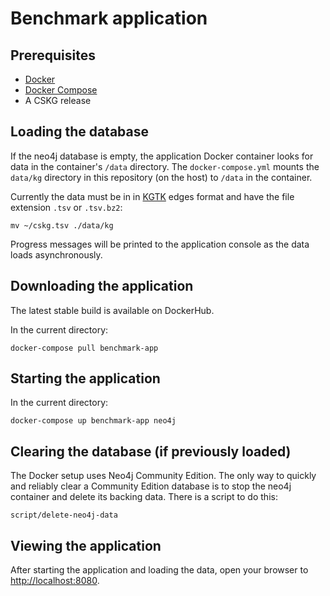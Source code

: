 # Benchmark application

## Prerequisites

* [Docker](https://docs.docker.com/get-docker/)
* [Docker Compose](https://docs.docker.com/compose/)
* A CSKG release

## Loading the database

If the neo4j database is empty, the application Docker container looks for data in the container's `/data` directory. The `docker-compose.yml` mounts the `data/kg` directory in this repository (on the host) to `/data` in the container.

Currently the data must be in in [KGTK](https://github.com/usc-isi-i2/kgtk) edges format and have the file extension `.tsv` or `.tsv.bz2`:

    mv ~/cskg.tsv ./data/kg

Progress messages will be printed to the application console as the data loads asynchronously.

## Downloading the application

The latest stable build is available on DockerHub.

In the current directory:

    docker-compose pull benchmark-app

## Starting the application

In the current directory:

    docker-compose up benchmark-app neo4j
    
## Clearing the database (if previously loaded)    

The Docker setup uses Neo4j Community Edition. The only way to quickly and reliably clear a Community Edition database is to stop the neo4j container and delete its backing data. There is a script to do this:

    script/delete-neo4j-data
        
## Viewing the application

After starting the application and loading the data, open your browser to [http://localhost:8080](http://localhost:8080).
